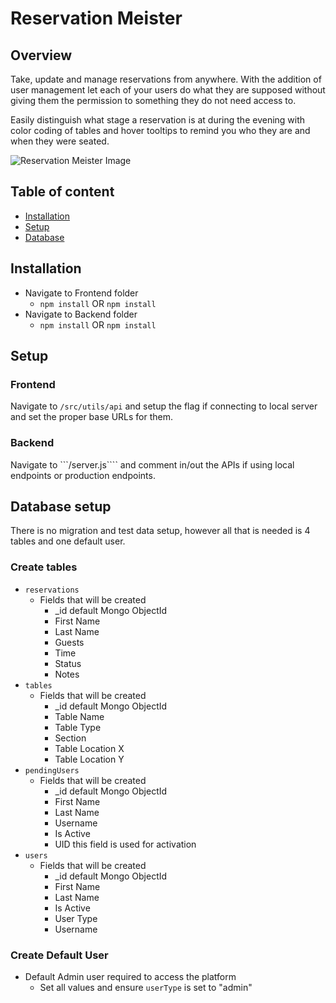 
# Reservation Meister

## Overview
Take, update and manage reservations from anywhere. With the addition of user management let each of your users do what they are supposed without giving them the permission to something they do not need access to.

Easily distinguish what stage a reservation is at during the evening with color coding of tables and hover tooltips to remind you who they are and when they were seated.

![Reservation Meister Image](https://aimeos.org/fileadmin/user_upload/typo3-demo.jpg)

## Table of content

- [Installation](#installation)
- [Setup](#typo3-setup)
- [Database](#database)


## Installation

- Navigate to Frontend folder
  - ```npm install``` OR ```npm install```
- Navigate to Backend folder
  - ```npm install``` OR ```npm install```


## Setup

### Frontend
Navigate to ```/src/utils/api``` and setup the flag if connecting to local server and set the proper base URLs for them.

### Backend
Navigate to ```/server.js```` and comment in/out the APIs if using local endpoints or production endpoints.

## Database setup
There is no migration and test data setup, however all that is needed is 4 tables and one default user.

### Create tables
- ```reservations```
  - Fields that will be created
    - _id default Mongo ObjectId
    - First Name
    - Last Name
    - Guests
    - Time
    - Status
    - Notes
- ```tables```
  - Fields that will be created
    - _id default Mongo ObjectId
    - Table Name
    - Table Type
    - Section
    - Table Location X
    - Table Location Y
- ```pendingUsers```
  - Fields that will be created
    - _id default Mongo ObjectId
    - First Name
    - Last Name
    - Username
    - Is Active
    - UID this field is used for activation
- ```users```
  - Fields that will be created
    - _id default Mongo ObjectId
    - First Name
    - Last Name
    - Is Active
    - User Type
    - Username

### Create Default User
  - Default Admin user required to access the platform
    - Set all values and ensure ```userType``` is set to "admin"

